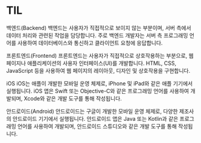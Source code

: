 # TIL
백엔드(Backend)
백엔드는 사용자가 직접적으로 보이지 않는 부분이며, 서버 측에서 데이터 처리와 관련된 작업을 담당합니다. 주로 백엔드 개발자는 서버 측 프로그래밍 언어를 사용하여 데이터베이스와 통신하고 클라이언트 요청에 응답합니다.

프론트엔드(Frontend)
프론트엔드는 사용자가 직접적으로 상호작용하는 부분으로, 웹 페이지나 애플리케이션의 사용자 인터페이스(UI)를 개발합니다. HTML, CSS, JavaScript 등을 사용하여 웹 페이지의 레이아웃, 디자인 및 상호작용을 구현합니다.

iOS
iOS는 애플이 개발한 모바일 운영 체제로, iPhone 및 iPad와 같은 애플 기기에서 실행됩니다. iOS 앱은 Swift 또는 Objective-C와 같은 프로그래밍 언어를 사용하여 개발되며, Xcode와 같은 개발 도구를 통해 작성됩니다.

안드로이드(Android)
안드로이드는 구글이 개발한 모바일 운영 체제로, 다양한 제조사의 안드로이드 기기에서 실행됩니다. 안드로이드 앱은 Java 또는 Kotlin과 같은 프로그래밍 언어를 사용하여 개발되며, 안드로이드 스튜디오와 같은 개발 도구를 통해 작성됩니다.